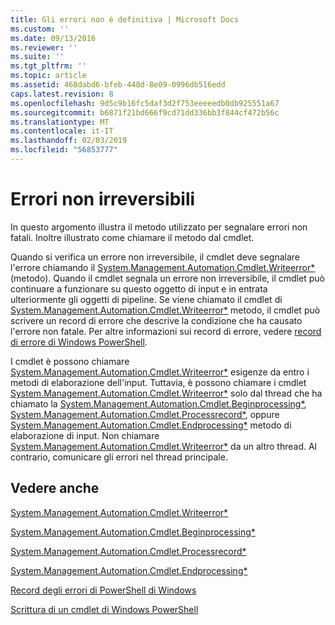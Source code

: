 ```yaml
---
title: Gli errori non è definitiva | Microsoft Docs
ms.custom: ''
ms.date: 09/13/2016
ms.reviewer: ''
ms.suite: ''
ms.tgt_pltfrm: ''
ms.topic: article
ms.assetid: 468dabd6-bfeb-448d-8e09-0996db516edd
caps.latest.revision: 8
ms.openlocfilehash: 9d5c9b16fc5daf3d2f753eeeeedb0db925551a67
ms.sourcegitcommit: b6871f21bd666f9cd71dd336bb3f844cf472b56c
ms.translationtype: MT
ms.contentlocale: it-IT
ms.lasthandoff: 02/03/2019
ms.locfileid: "56853777"
---
```

# <a name="non-terminating-errors"></a>Errori non irreversibili

In questo argomento illustra il metodo utilizzato per segnalare errori non fatali. Inoltre illustrato come chiamare il metodo dal cmdlet.

Quando si verifica un errore non irreversibile, il cmdlet deve segnalare l'errore chiamando il [System.Management.Automation.Cmdlet.Writeerror*](/dotnet/api/System.Management.Automation.Cmdlet.WriteError) (metodo). Quando il cmdlet segnala un errore non irreversibile, il cmdlet può continuare a funzionare su questo oggetto di input e in entrata ulteriormente gli oggetti di pipeline. Se viene chiamato il cmdlet di [System.Management.Automation.Cmdlet.Writeerror*](/dotnet/api/System.Management.Automation.Cmdlet.WriteError) metodo, il cmdlet può scrivere un record di errore che descrive la condizione che ha causato l'errore non fatale. Per altre informazioni sui record di errore, vedere [record di errore di Windows PowerShell](./windows-powershell-error-records.md).

I cmdlet è possono chiamare [System.Management.Automation.Cmdlet.Writeerror*](/dotnet/api/System.Management.Automation.Cmdlet.WriteError) esigenze da entro i metodi di elaborazione dell'input. Tuttavia, è possono chiamare i cmdlet [System.Management.Automation.Cmdlet.Writeerror*](/dotnet/api/System.Management.Automation.Cmdlet.WriteError) solo dal thread che ha chiamato la [System.Management.Automation.Cmdlet.Beginprocessing*](/dotnet/api/System.Management.Automation.Cmdlet.BeginProcessing), [ System.Management.Automation.Cmdlet.Processrecord*](/dotnet/api/System.Management.Automation.Cmdlet.ProcessRecord), oppure [System.Management.Automation.Cmdlet.Endprocessing*](/dotnet/api/System.Management.Automation.Cmdlet.EndProcessing) metodo di elaborazione di input. Non chiamare [System.Management.Automation.Cmdlet.Writeerror*](/dotnet/api/System.Management.Automation.Cmdlet.WriteError) da un altro thread. Al contrario, comunicare gli errori nel thread principale.

## <a name="see-also"></a>Vedere anche

[System.Management.Automation.Cmdlet.Writeerror*](/dotnet/api/System.Management.Automation.Cmdlet.WriteError)

[System.Management.Automation.Cmdlet.Beginprocessing*](/dotnet/api/System.Management.Automation.Cmdlet.BeginProcessing)

[System.Management.Automation.Cmdlet.Processrecord*](/dotnet/api/System.Management.Automation.Cmdlet.ProcessRecord)

[System.Management.Automation.Cmdlet.Endprocessing*](/dotnet/api/System.Management.Automation.Cmdlet.EndProcessing)

[Record degli errori di PowerShell di Windows](./windows-powershell-error-records.md)

[Scrittura di un cmdlet di Windows PowerShell](./writing-a-windows-powershell-cmdlet.md)
